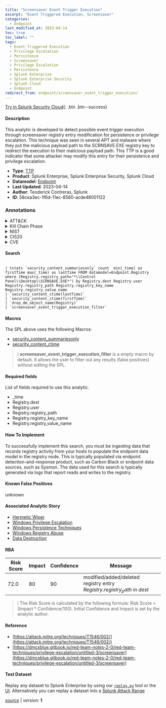 ```yaml
---
title: "Screensaver Event Trigger Execution"
excerpt: "Event Triggered Execution, Screensaver"
categories:
  - Endpoint
last_modified_at: 2023-04-14
toc: true
toc_label: ""
tags:
  - Event Triggered Execution
  - Privilege Escalation
  - Persistence
  - Screensaver
  - Privilege Escalation
  - Persistence
  - Splunk Enterprise
  - Splunk Enterprise Security
  - Splunk Cloud
  - Endpoint
redirect_from: endpoint/screensaver_event_trigger_execution/
---
```




[Try in Splunk Security Cloud](https://www.splunk.com/en_us/cyber-security.html){: .btn .btn--success}

#### Description

This analytic is developed to detect possible event trigger execution through screensaver registry entry modification for persistence or privilege escalation. This technique was seen in several APT and malware where they put the malicious payload path to the SCRNSAVE.EXE registry key to redirect the execution to their malicious payload path. This TTP is a good indicator that some attacker may modify this entry for their persistence and privilege escalation.

- **Type**: [TTP](https://github.com/splunk/security_content/wiki/Detection-Analytic-Types)
- **Product**: Splunk Enterprise, Splunk Enterprise Security, Splunk Cloud
- **Datamodel**: [Endpoint](https://docs.splunk.com/Documentation/CIM/latest/User/Endpoint)
- **Last Updated**: 2023-04-14
- **Author**: Teoderick Contreras, Splunk
- **ID**: 58cea3ec-1f6d-11ec-8560-acde48001122

### Annotations
<details>
  <summary>ATT&CK</summary>

<div markdown="1">

#### [ATT&CK](https://attack.mitre.org/)

| ID          | Technique   | Tactic         |
| ----------- | ----------- |--------------- |
| [T1546](https://attack.mitre.org/techniques/T1546/) | Event Triggered Execution | Privilege Escalation, Persistence |

| [T1546.002](https://attack.mitre.org/techniques/T1546/002/) | Screensaver | Privilege Escalation, Persistence |

</div>
</details>


<details>
  <summary>Kill Chain Phase</summary>

<div markdown="1">

* Exploitation
* Installation


</div>
</details>


<details>
  <summary>NIST</summary>

<div markdown="1">

* DE.CM



</div>
</details>

<details>
  <summary>CIS20</summary>

<div markdown="1">

* CIS 10



</div>
</details>

<details>
  <summary>CVE</summary>

<div markdown="1">


</div>
</details>


#### Search

```

| tstats `security_content_summariesonly` count  min(_time) as firstTime max(_time) as lastTime FROM datamodel=Endpoint.Registry where (Registry.registry_path="*\\Control Panel\\Desktop\\SCRNSAVE.EXE*") by Registry.dest Registry.user Registry.registry_path Registry.registry_key_name Registry.registry_value_name 
| `security_content_ctime(lastTime)` 
| `security_content_ctime(firstTime)` 
| `drop_dm_object_name(Registry)` 
| `screensaver_event_trigger_execution_filter`
```

#### Macros
The SPL above uses the following Macros:
* [security_content_summariesonly](https://github.com/splunk/security_content/blob/develop/macros/security_content_summariesonly.yml)
* [security_content_ctime](https://github.com/splunk/security_content/blob/develop/macros/security_content_ctime.yml)

> :information_source:
> **screensaver_event_trigger_execution_filter** is a empty macro by default. It allows the user to filter out any results (false positives) without editing the SPL.



#### Required fields
List of fields required to use this analytic.
* _time
* Registry.dest
* Registry.user
* Registry.registry_path
* Registry.registry_key_name
* Registry.registry_value_name



#### How To Implement
To successfully implement this search, you must be ingesting data that records registry activity from your hosts to populate the endpoint data model in the registry node. This is typically populated via endpoint detection-and-response product, such as Carbon Black or endpoint data sources, such as Sysmon. The data used for this search is typically generated via logs that report reads and writes to the registry.
#### Known False Positives
unknown

#### Associated Analytic Story
* [Hermetic Wiper](/stories/hermetic_wiper)
* [Windows Privilege Escalation](/stories/windows_privilege_escalation)
* [Windows Persistence Techniques](/stories/windows_persistence_techniques)
* [Windows Registry Abuse](/stories/windows_registry_abuse)
* [Data Destruction](/stories/data_destruction)




#### RBA

| Risk Score  | Impact      | Confidence   | Message      |
| ----------- | ----------- |--------------|--------------|
| 72.0 | 80 | 90 | modified/added/deleted registry entry $Registry.registry_path$ in $dest$ |


> :information_source:
> The Risk Score is calculated by the following formula: Risk Score = (Impact * Confidence/100). Initial Confidence and Impact is set by the analytic author.


#### Reference

* [https://attack.mitre.org/techniques/T1546/002/](https://attack.mitre.org/techniques/T1546/002/)
* [https://dmcxblue.gitbook.io/red-team-notes-2-0/red-team-techniques/privilege-escalation/untitled-3/screensaver](https://dmcxblue.gitbook.io/red-team-notes-2-0/red-team-techniques/privilege-escalation/untitled-3/screensaver)



#### Test Dataset
Replay any dataset to Splunk Enterprise by using our [`replay.py`](https://github.com/splunk/attack_data#using-replaypy) tool or the [UI](https://github.com/splunk/attack_data#using-ui).
Alternatively you can replay a dataset into a [Splunk Attack Range](https://github.com/splunk/attack_range#replay-dumps-into-attack-range-splunk-server)




[*source*](https://github.com/splunk/security_content/tree/develop/detections/endpoint/screensaver_event_trigger_execution.yml) \| *version*: **1**